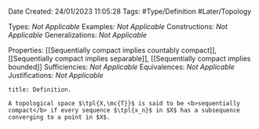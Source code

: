 <div class="topSpace"></div>

Date Created: 24/01/2023 11:05:28
Tags: #Type/Definition #Later/Topology

Types: <i>Not Applicable</i>
Examples: <i>Not Applicable</i>
Constructions: <i>Not Applicable</i>
Generalizations: <i>Not Applicable</i>

Properties: [[Sequentially compact implies countably compact]], [[Sequentially compact implies separable]], [[Sequentially compact implies bounded]]
Sufficiencies: <i>Not Applicable</i>
Equivalences: <i>Not Applicable</i>
Justifications: <i>Not Applicable</i>

``` ad-Definition
title: Definition.

A topological space $\tpl{X,\mc{T}}$ is said to be <b>sequentially compact</b> if every sequence $\tpl{x_n}$ in $X$ has a subsequence converging to a point in $X$.

```
